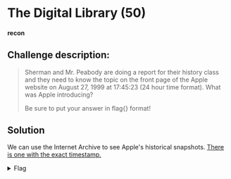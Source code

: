 # The Digital Library (50)
#### recon

## Challenge description:
> Sherman and Mr. Peabody are doing a report for their history class and they need to know the topic on the front page of the Apple website on August 27, 1999 at 17:45:23 (24 hour time format). What was Apple introducing? 
> 
> Be sure to put your answer in flag{} format!

## Solution
We can use the Internet Archive to see Apple's historical snapshots. [There is one with the exact timestamp.](https://web.archive.org/web/19990827174523/http://www.apple.com/)

<details> 
    <summary>Flag</summary>
flag{iBook}
</details>